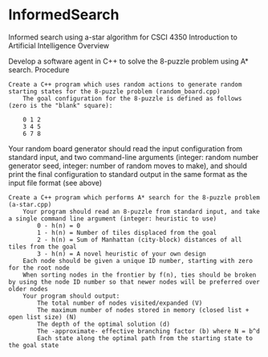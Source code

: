 # InformedSearch
Informed search using a-star algorithm for  CSCI 4350 Introduction to Artificial Intelligence
Overview

Develop a software agent in C++ to solve the 8-puzzle problem using A* search.
Procedure

    Create a C++ program which uses random actions to generate random starting states for the 8-puzzle problem (random_board.cpp)
        The goal configuration for the 8-puzzle is defined as follows (zero is the "blank" square):

        0 1 2
        3 4 5
        6 7 8

Your random board generator should read the input configuration from standard input, and two command-line arguments (integer: random number generator seed, integer: number of random moves to make), and should print the final configuration to standard output in the same format as the input file format (see above)

    Create a C++ program which performs A* search for the 8-puzzle problem (a-star.cpp)
        Your program should read an 8-puzzle from standard input, and take a single command line argument (integer: heuristic to use)
            0 - h(n) = 0
            1 - h(n) = Number of tiles displaced from the goal
            2 - h(n) = Sum of Manhattan (city-block) distances of all tiles from the goal
            3 - h(n) = A novel heuristic of your own design
        Each node should be given a unique ID number, starting with zero for the root node
        When sorting nodes in the frontier by f(n), ties should be broken by using the node ID number so that newer nodes will be preferred over older nodes
        Your program should output:
            The total number of nodes visited/expanded (V)
            The maximum number of nodes stored in memory (closed list + open list size) (N)
            The depth of the optimal solution (d)
            The -approximate- effective branching factor (b) where N = b^d
            Each state along the optimal path from the starting state to the goal state
